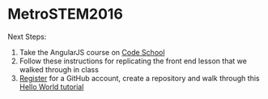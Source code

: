 # MetroSTEM2016

Next Steps:
1. Take the AngularJS course on [Code School](https://www.codeschool.com/courses/shaping-up-with-angular-js)
2. Follow these instructions for replicating the front end lesson that we walked through in class
3. [Register](http://github.com/join) for a GitHub account, create a repository and walk through this [Hello World tutorial](https://guides.github.com/activities/hello-world/) 
